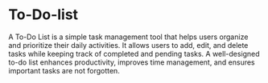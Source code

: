 # To-Do-list
A To-Do List is a simple task management tool that helps users organize and prioritize their daily activities. It allows users to add, edit, and delete tasks while keeping track of completed and pending tasks. A well-designed to-do list enhances productivity, improves time management, and ensures important tasks are not forgotten.
